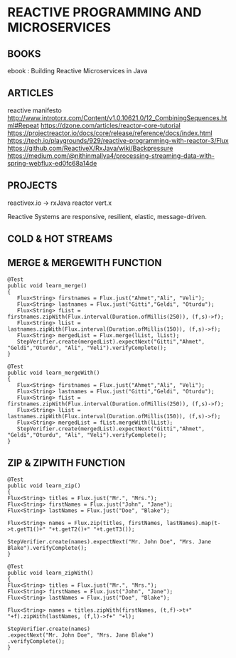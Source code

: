 # REACTIVE PROGRAMMING AND MICROSERVICES

## BOOKS
ebook : Building Reactive Microservices in Java

## ARTICLES
reactive manifesto
http://www.introtorx.com/Content/v1.0.10621.0/12_CombiningSequences.html#Repeat
https://dzone.com/articles/reactor-core-tutorial
https://projectreactor.io/docs/core/release/reference/docs/index.html
https://tech.io/playgrounds/929/reactive-programming-with-reactor-3/Flux
https://github.com/ReactiveX/RxJava/wiki/Backpressure
https://medium.com/@nithinmallya4/processing-streaming-data-with-spring-webflux-ed0fc68a14de

## PROJECTS
reactivex.io -> rxJava 
reactor
vert.x

Reactive Systems are responsive, resilient, elastic, message-driven.

## COLD & HOT STREAMS


## MERGE & MERGEWITH FUNCTION
```
@Test
public void learn_merge()
{
   Flux<String> firstnames = Flux.just("Ahmet","Ali", "Veli");
   Flux<String> lastnames = Flux.just("Gitti","Geldi", "Oturdu");
   Flux<String> fList = firstnames.zipWith(Flux.interval(Duration.ofMillis(250)), (f,s)->f);
   Flux<String> lList = lastnames.zipWith(Flux.interval(Duration.ofMillis(150)), (f,s)->f);
   Flux<String> mergedList = Flux.merge(lList, lList);
   StepVerifier.create(mergedList).expectNext("Gitti","Ahmet", "Geldi","Oturdu", "Ali", "Veli").verifyComplete();
}

@Test
public void learn_mergeWith()
{
   Flux<String> firstnames = Flux.just("Ahmet","Ali", "Veli");
   Flux<String> lastnames = Flux.just("Gitti","Geldi", "Oturdu");
   Flux<String> fList = firstnames.zipWith(Flux.interval(Duration.ofMillis(250)), (f,s)->f);
   Flux<String> lList = lastnames.zipWith(Flux.interval(Duration.ofMillis(150)), (f,s)->f);
   Flux<String> mergedList = fList.mergeWith(lList);
   StepVerifier.create(mergedList).expectNext("Gitti","Ahmet", "Geldi","Oturdu", "Ali", "Veli").verifyComplete();
}
```

## ZIP & ZIPWITH FUNCTION
```
@Test
public void learn_zip()
{
Flux<String> titles = Flux.just("Mr.", "Mrs.");
Flux<String> firstNames = Flux.just("John", "Jane");
Flux<String> lastNames = Flux.just("Doe", "Blake");

Flux<String> names = Flux.zip(titles, firstNames, lastNames).map(t->t.getT1()+" "+t.getT2()+" "+t.getT3());

StepVerifier.create(names).expectNext("Mr. John Doe", "Mrs. Jane Blake").verifyComplete();
}

@Test
public void learn_zipWith()
{
Flux<String> titles = Flux.just("Mr.", "Mrs.");
Flux<String> firstNames = Flux.just("John", "Jane");
Flux<String> lastNames = Flux.just("Doe", "Blake");

Flux<String> names = titles.zipWith(firstNames, (t,f)->t+" "+f).zipWith(lastNames, (f,l)->f+" "+l);

StepVerifier.create(names)
.expectNext("Mr. John Doe", "Mrs. Jane Blake")
.verifyComplete();
}
```

